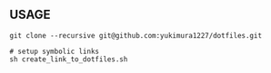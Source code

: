 ## USAGE

```
git clone --recursive git@github.com:yukimura1227/dotfiles.git
```

```
# setup symbolic links
sh create_link_to_dotfiles.sh
```
